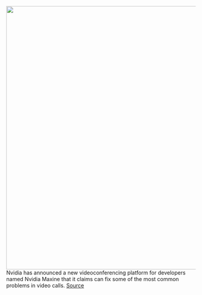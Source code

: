 <img src='https://cdn.vox-cdn.com/thumbor/OslDlPs2T6AmvFB2tXSSB_jxpZ4=/0x0:1653x1243/1200x800/filters:focal(695x490:959x754)/cdn.vox-cdn.com/uploads/chorus_image/image/67582351/nvidia_maxine_features_3.0.jpg' width='700px' /><br/>
Nvidia has announced a new videoconferencing platform for developers named Nvidia Maxine that it claims can fix some of the most common problems in video calls.
<a href='https://www.theverge.com/2020/10/5/21502003/nvidia-ai-videoconferencing-maxine-platform-face-gaze-alignment-gans-compression-resolution'> Source <a/>